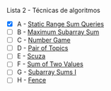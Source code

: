 Lista 2 - Técnicas de algoritmos

- [x] A - [Static Range Sum Queries](https://vjudge.net/problem/CSES-1646)
- [ ] B - [Maximum Subarray Sum](https://vjudge.net/problem/CSES-1643)
- [ ] C - [Number Game](https://vjudge.net/problem/CodeForces-1749C)
- [ ] D - [Pair of Topics](https://vjudge.net/problem/CodeForces-1324D)
- [ ] E - [Scuza](https://vjudge.net/problem/CodeForces-1742E)
- [ ] F - [Sum of Two Values](https://vjudge.net/problem/CSES-1640)
- [ ] G - [Subarray Sums I](https://vjudge.net/problem/CSES-1660)
- [ ] H - [Fence](https://vjudge.net/problem/CodeForces-363B)
